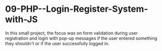 # 09-PHP--Login-Register-System-with-JS
In this small project, the focus was on form validation during user registration and login with pop-up messages if the user entered something they shouldn't or if the user successfully logged in.

